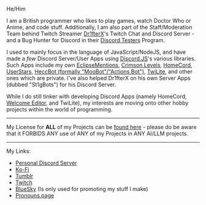 He/Him

I am a British programmer who likes to play games, watch Doctor Who or Anime, and code stuff.
Additionally, I am also part of the Staff/Moderation Team behind Twitch Streamer [Dr1fterX](https://www.twitch.tv/dr1fterx)'s Twitch Chat and Discord Server - and a Bug Hunter for Discord in their [Discord Testers](https://dis.gd/bugs) Program.

I used to mainly focus in the language of JavaScript/NodeJS, and have made a *few* Discord Server/User Apps using [Discord.JS](https://github.com/discordjs/discord.js)'s various libraries. Such Apps include my own [EclipseMentions](https://github.com/TwilightZebby/EclipseMentionsBot), [Crimson Levels](https://github.com/TwilightZebby/CrimsonLevelsBot), [HomeCord](https://github.com/HomeCord/HomeCord), [UserStars](https://github.com/TwilightZebby/UserStars), [HeccBot (formally "MooBot"/"Actions Bot")](https://github.com/HeccBot/HeccBot), [TwiLite](https://github.com/TwilightZebby/TwiLite), and other ones which are private. I've also helped Dr1fterX on his own Server Apps (dubbed "St1gBots") for his Discord Server.

While I do still tinker with developing Discord Apps (namely HomeCord, [Welcome Editor](https://github.com/TwilightZebby/WelcomeEditor), and TwiLite), my interests are moving onto other hobby projects within the world of programming.

---

My License for **ALL** of my Projects can be [found here](https://github.com/TwilightZebby/license/blob/main/license.md) - please do be aware that it FORBIDS ANY use of ANY of my Projects in ANY AI/LLM projects.

---

My Links:

* [Personal Discord Server](https://discord.gg/nM7fJ8ZqnK)
* [Ko-Fi](https://ko-fi.com/twilightzebby)
* [Tumblr](https://twilightzebby.tumblr.com)
* [Twitch](https://www.twitch.tv/twilightzebby)
* [BlueSky](https://bsky.app/profile/twilightzebby.bsky.social) (Is only used for promoting my stuff I make)
* [Pronouns.page](https://en.pronouns.page/@Zebby)
<!--* [My Website](https://twilightzebby.github.io) hiding while I redesign it lol-->
